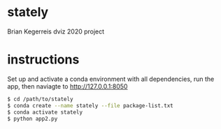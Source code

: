 # stately
Brian Kegerreis dviz 2020 project

# instructions
Set up and activate a conda environment with all dependencies, run the app, then naviagte to http://127.0.0.1:8050
```sh
$ cd /path/to/stately
$ conda create --name stately --file package-list.txt
$ conda activate stately
$ python app2.py
```
